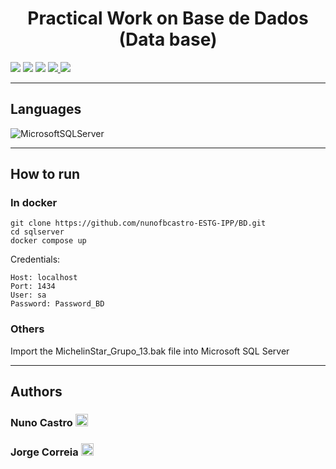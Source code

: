 <h1 align="center">Practical Work on Base de Dados (Data base)</h1>

<p>
  <img src="http://img.shields.io/static/v1?style=for-the-badge&label=School%20year&message=2021/2022&color=sucess"/>
  <img src="http://img.shields.io/static/v1?style=for-the-badge&label=Discipline&message=BD&color=sucess"/>
  <img src="http://img.shields.io/static/v1?style=for-the-badge&label=Grade&message=16&color=sucess"/>
  <a href="https://github.com/nunofbcastro-ESTG-IPP/BD/blob/main/Enunciado.pdf" target="_blank">
    <img src="https://img.shields.io/badge/-Utterance-grey?style=for-the-badge"/>
  </a>
  <a href="https://github.com/nunofbcastro-ESTG-IPP/BD/blob/main/Relatorio_Grupo_13.pdf" target="_blank">
    <img src="https://img.shields.io/badge/-Report-grey?style=for-the-badge"/>
  </a>
</p>

---

<h2>Languages</h2>


<p align="left">
<img src="https://img.shields.io/badge/Microsoft%20SQL%20Server-CC2927?style=for-the-badge&amp;logo=microsoft%20sql%20server&amp;logoColor=white" alt="MicrosoftSQLServer">
</p>

---

<h2>How to run</h2>

<h3>In docker</h3>

```
git clone https://github.com/nunofbcastro-ESTG-IPP/BD.git
cd sqlserver
docker compose up
```

Credentials:
```
Host: localhost
Port: 1434
User: sa
Password: Password_BD
```


<h3>Others</h3>

Import the MichelinStar_Grupo_13.bak file into Microsoft SQL Server

---

<h2>Authors</h2>

<h3>
  Nuno Castro
  <a href="https://github.com/nunofbcastro?tab=followers">
    <img src="https://img.shields.io/github/followers/nunofbcastro.svg?style=for-the-badge&label=Follow" height="20"/>
  </a>
</h3>

<h3>
  Jorge Correia
  <a href="https://github.com/JorgeMFC?tab=followers">
    <img src="https://img.shields.io/github/followers/JorgeMFC.svg?style=for-the-badge&label=Follow" height="20"/>
  </a>
</h3>
